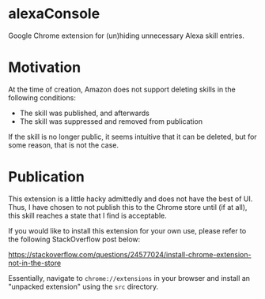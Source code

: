 # alexaConsole

Google Chrome extension for (un)hiding unnecessary Alexa skill entries.

# Motivation

At the time of creation, Amazon does not support deleting skills in the
following conditions:

* The skill was published, and afterwards
* The skill was suppressed and removed from publication

If the skill is no longer public, it seems intuitive that it can be deleted,
but for some reason, that is not the case.

# Publication

This extension is a little hacky admittedly and does not have the best of UI.
Thus, I have chosen to not publish this to the Chrome store until (if at all),
this skill reaches a state that I find is acceptable.

If you would like to install this extension for your own use, please refer
to the following StackOverflow post below:

https://stackoverflow.com/questions/24577024/install-chrome-extension-not-in-the-store

Essentially, navigate to `chrome://extensions` in your browser and install an
"unpacked extension" using the `src` directory.

